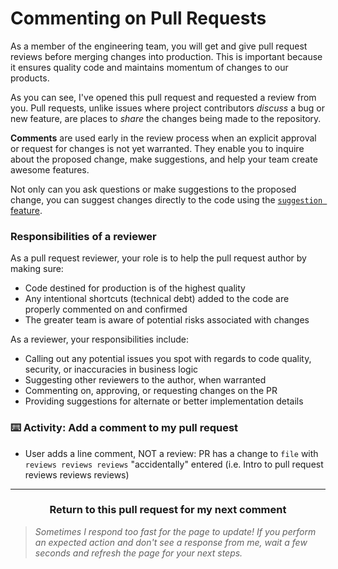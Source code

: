 # Commenting on Pull Requests

As a member of the engineering team, you will get and give pull request reviews before merging changes into production. This is important because it ensures quality code and maintains momentum of changes to our products.

As you can see, I've opened this pull request and requested a review from you. Pull requests, unlike issues where project contributors _discuss_ a bug or new feature, are places to _share_ the changes being made to the repository.

**Comments** are used early in the review process when an explicit approval or request for changes is not yet warranted. They enable you to inquire about the proposed change, make suggestions, and help your team create awesome features.

Not only can you ask questions or make suggestions to the proposed change, you can suggest changes directly to the code using the [```suggestion ``` feature](https://team.githubapp.com/posts/31384).

### Responsibilities of a reviewer

As a pull request reviewer, your role is to help the pull request author by making sure:

- Code destined for production is of the highest quality
- Any intentional shortcuts (technical debt) added to the code are properly commented on and confirmed
- The greater team is aware of potential risks associated with changes

As a reviewer, your responsibilities include:

- Calling out any potential issues you spot with regards to code quality, security, or inaccuracies in business logic
- Suggesting other reviewers to the author, when warranted
- Commenting on, approving, or requesting changes on the PR
- Providing suggestions for alternate or better implementation details

### :keyboard: Activity: Add a comment to my pull request

- User adds a line comment, NOT a review: PR has a change to `file` with `reviews reviews reviews` "accidentally" entered (i.e. Intro to pull request reviews reviews reviews)

<hr>
<h3 align="center">Return to this pull request for my next comment</h3>

> _Sometimes I respond too fast for the page to update! If you perform an expected action and don't see a response from me, wait a few seconds and refresh the page for your next steps._
